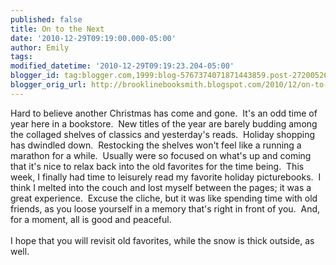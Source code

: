 ```yaml
---
published: false
title: On to the Next
date: '2010-12-29T09:19:00.000-05:00'
author: Emily
tags: 
modified_datetime: '2010-12-29T09:19:23.204-05:00'
blogger_id: tag:blogger.com,1999:blog-5767374071871443859.post-2720052671543208635
blogger_orig_url: http://brooklinebooksmith.blogspot.com/2010/12/on-to-next.html
---
```


Hard to believe another Christmas has come and gone.&nbsp; It's an odd time  of year here in a bookstore.&nbsp; New titles of the year are barely budding  among the collaged shelves of classics and yesterday's reads.&nbsp; Holiday shopping has dwindled down.&nbsp; Restocking the shelves won't feel like a running a marathon for a while.&nbsp; Usually were so focused on what's up and coming  that it's nice to relax back into the old favorites for the time being.&nbsp;  This week, I finally had time to leisurely read my favorite holiday picturebooks.&nbsp; I think I melted into the couch and lost myself between the  pages; it was a great experience.&nbsp; Excuse the cliche, but it was like  spending time with old friends, as you loose yourself in a memory that's right in front of you.&nbsp; And, for a moment, all is good and peaceful.<br /><br />I hope that you will revisit old favorites, while the snow is thick outside, as well.